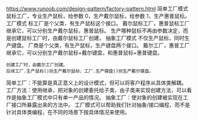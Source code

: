 https://www.runoob.com/design-pattern/factory-pattern.html
简单工厂模式
    鼠标工厂，专业生产鼠标，给参数 0，生产戴尔鼠标，给参数 1，生产惠普鼠标。
工厂模式
    标工厂是个父类，有生产鼠标这个接口。
    戴尔鼠标工厂，惠普鼠标工厂继承它，可以分别生产戴尔鼠标，惠普鼠标。
    生产哪种鼠标不再由参数决定，而是创建鼠标工厂时，由戴尔鼠标工厂创建。
抽象工厂模式
    不仅生产鼠标，同时生产键盘。
    厂商是个父类，有生产鼠标，生产键盘两个接口。
    戴尔工厂，惠普工厂继承它，可以分别生产戴尔鼠标+戴尔键盘，和惠普鼠标+惠普键盘。

    创建工厂时，由戴尔工厂创建。
    后续工厂.生产鼠标()则生产戴尔鼠标，工厂.生产键盘()则生产戴尔键盘。

简单工厂：不能算是真正意义上的设计模式，但可以将客户程序从具体类解耦。
工厂方法：使用继承，把对象的创建委托给子类，由子类来实现创建方法，可以看作是抽象工厂模式中只有单一产品的情况。
抽象工厂：使对象的创建被实现在工厂接口所暴露出来的方法中。
工厂模式可以帮助我们针对抽象/接口编程，而不是针对具体类编程，在不同的场景下按具体情况来使用。
